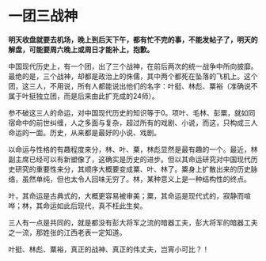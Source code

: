 一团三战神
====

			

**明天收盘就要去机场，晚上到后天下午，都有忙不完的事，不能发帖子了，明天的解盘，可能要周六晚上或周日才能补上，抱歉。**

中国现代历史上，有一个团，出了三个战神，在前后两次的统一战争中所向披靡。最绝的是，三个战神，却都是政治上的侏儒，其中两个都死在坠落的飞机上。这个团，这三人，不用说，所有人都能说出他们的名字：叶挺、林彪、粟裕（准确说不属于叶挺独立团，而是后来由此扩充成的24师）。

参不破这三人的命运，对中国现代历史的知识等于0。项叶、毛林、彭粟，就如同宿命中的前世纠缠，人之多面与复杂，超过所有的戏剧、小说，而这，只构成三人命运的一面。历史，从来都是最好的小说、戏剧。

以命运与性格的有趣程度来分，林、叶、粟，林彪显然是最有趣的一个。最近，林副主席已经可以有新塑像了，这确实是历史的进步。但以其命运研究对中国现代历史研究的重要性来分，其顺序大概要变成粟、叶、林了。粟身上扩散出来的历史脉络，虽然单纯，但也太令人回味无穷了。林，某种意义上是一种结构性的终点。

叶，其命运是古典式的，大概更容易被审美；粟，其命运是现代式的，寂静而喧哗；林，其命运如此后现代，真不枉此生矣。

三人有一点是共同的，就是都没有彭大将军之流的暗器工夫，彭大将军的暗器工夫之一流，那姓张的江西老表一定知道。

叶挺、林彪、粟裕，真正的战神、真正的伟丈夫，岂宵小可比？！
